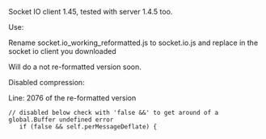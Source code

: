 Socket IO client 1.45, tested with server 1.4.5 too.

Use:

Rename socket.io_working_reformatted.js to socket.io.js and replace in
the socket io client you downloaded


Will do a not re-formatted version soon.


Disabled compression:

Line: 2076 of the re-formatted version
```
// disabled below check with 'false &&' to get around of a global.Buffer undefined error
   if (false && self.perMessageDeflate) {
```

